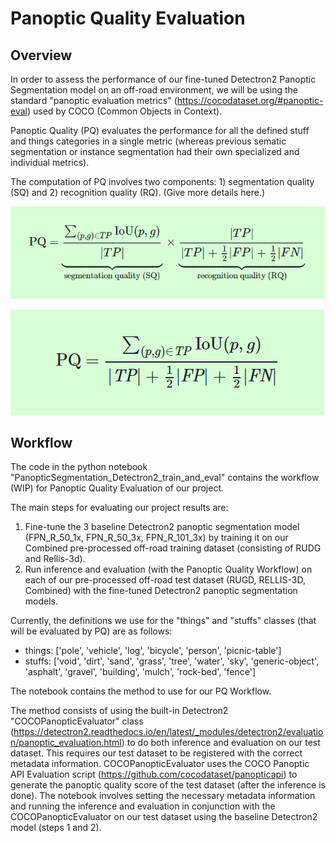# Panoptic Quality Evaluation

## Overview

In order to assess the performance of our fine-tuned Detectron2 Panoptic Segmentation model on an off-road environment, we will be using the standard "panoptic evaluation metrics" (https://cocodataset.org/#panoptic-eval) used by COCO (Common Objects in Context).

Panoptic Quality (PQ) evaluates the performance for all the defined stuff and things categories in a single metric (whereas previous sematic segmentation or instance segmentation had their own specialized and individual metrics). 

The computation of PQ involves two components: 1) segmentation quality (SQ) and 2) recognition quality (RQ). (Give more details here.)

![PQ1](images/PQ1.png)

![PQ2](images/PQ2.png)

## Workflow
The code in the python notebook "PanopticSegmentation_Detectron2_train_and_eval" contains the workflow (WIP) for Panoptic Quality Evaluation of our project. 

The main steps for evaluating our project results are:
1. Fine-tune the 3 baseline Detectron2 panoptic segmentation model (FPN_R_50_1x, FPN_R_50_3x, FPN_R_101_3x) by training it on our Combined pre-processed off-road training dataset (consisting of RUDG and Rellis-3d).
4. Run inference and evaluation (with the Panoptic Quality Workflow) on each of our pre-processed off-road test dataset (RUGD, RELLIS-3D, Combined) with the fine-tuned Detectron2 panoptic segmentation models.

Currently, the definitions we use for the "things" and "stuffs" classes (that will be evaluated by PQ) are as follows:
- things: ['pole', 'vehicle', 'log', 'bicycle', 'person', 'picnic-table']
- stuffs: ['void', 'dirt', 'sand', 'grass', 'tree', 'water', 'sky', 'generic-object', 'asphalt', 'gravel', 'building', 'mulch', 'rock-bed', 'fence']

The notebook contains the method to use for our PQ Workflow. 

The method consists of using the built-in Detectron2 "COCOPanopticEvaluator" class (https://detectron2.readthedocs.io/en/latest/_modules/detectron2/evaluation/panoptic_evaluation.html) to do both inference and evaluation on our test dataset. This requires our test dataset to be registered with the correct metadata information. COCOPanopticEvaluator uses the COCO Panoptic API Evaluation script (https://github.com/cocodataset/panopticapi) to generate the panoptic quality score of the test dataset (after the inference is done). The notebook involves setting the necessary metadata information and running the inference and evaluation in conjunction with the COCOPanopticEvaluator on our test dataset using the baseline Detectron2 model (steps 1 and 2). 





